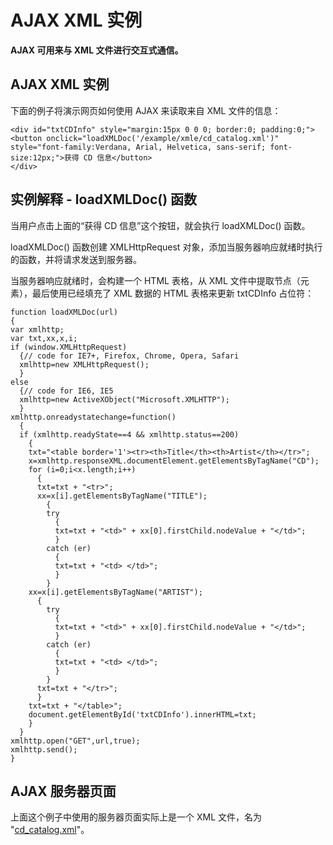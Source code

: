 
# AJAX XML 实例




**AJAX 可用来与 XML 文件进行交互式通信。**

## AJAX XML 实例

下面的例子将演示网页如何使用 AJAX 来读取来自 XML 文件的信息：

```
<div id="txtCDInfo" style="margin:15px 0 0 0; border:0; padding:0;">
<button onclick="loadXMLDoc('/example/xmle/cd_catalog.xml')" style="font-family:Verdana, Arial, Helvetica, sans-serif; font-size:12px;">获得 CD 信息</button>
</div>

```

## 实例解释 - loadXMLDoc() 函数

当用户点击上面的“获得 CD 信息”这个按钮，就会执行 loadXMLDoc() 函数。

loadXMLDoc() 函数创建 XMLHttpRequest 对象，添加当服务器响应就绪时执行的函数，并将请求发送到服务器。

当服务器响应就绪时，会构建一个 HTML 表格，从 XML 文件中提取节点（元素），最后使用已经填充了 XML 数据的 HTML 表格来更新 txtCDInfo 占位符：

```
function loadXMLDoc(url)
{
var xmlhttp;
var txt,xx,x,i;
if (window.XMLHttpRequest)
  {// code for IE7+, Firefox, Chrome, Opera, Safari
  xmlhttp=new XMLHttpRequest();
  }
else
  {// code for IE6, IE5
  xmlhttp=new ActiveXObject("Microsoft.XMLHTTP");
  }
xmlhttp.onreadystatechange=function()
  {
  if (xmlhttp.readyState==4 && xmlhttp.status==200)
    {
    txt="<table border='1'><tr><th>Title</th><th>Artist</th></tr>";
    x=xmlhttp.responseXML.documentElement.getElementsByTagName("CD");
    for (i=0;i<x.length;i++)
      {
      txt=txt + "<tr>";
      xx=x[i].getElementsByTagName("TITLE");
        {
        try
          {
          txt=txt + "<td>" + xx[0].firstChild.nodeValue + "</td>";
          }
        catch (er)
          {
          txt=txt + "<td> </td>";
          }
        }
    xx=x[i].getElementsByTagName("ARTIST");
      {
        try
          {
          txt=txt + "<td>" + xx[0].firstChild.nodeValue + "</td>";
          }
        catch (er)
          {
          txt=txt + "<td> </td>";
          }
        }
      txt=txt + "</tr>";
      }
    txt=txt + "</table>";
    document.getElementById('txtCDInfo').innerHTML=txt;
    }
  }
xmlhttp.open("GET",url,true);
xmlhttp.send();
}

```

## AJAX 服务器页面

上面这个例子中使用的服务器页面实际上是一个 XML 文件，名为 "[cd_catalog.xml](/example/xmle/cd_catalog.xml)"。




